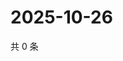 # 2025-10-26

共 0 条

<!-- BEGIN ZHIHUQUESTIONS -->
<!-- 最后更新时间 Sun Oct 26 2025 19:08:40 GMT+0800 (China Standard Time) -->

<!-- END ZHIHUQUESTIONS -->
